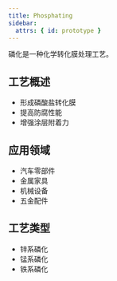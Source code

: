 ```yaml
---
title: Phosphating
sidebar:
  attrs: { id: prototype }
---
```


磷化是一种化学转化膜处理工艺。

## 工艺概述
- 形成磷酸盐转化膜
- 提高防腐性能
- 增强涂层附着力

## 应用领域
- 汽车零部件
- 金属家具
- 机械设备
- 五金配件

## 工艺类型
- 锌系磷化
- 锰系磷化
- 铁系磷化
